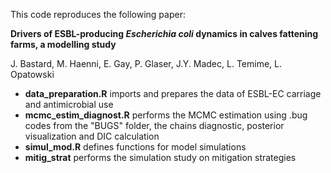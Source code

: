 This code reproduces the following paper:

**Drivers of ESBL-producing *Escherichia coli* dynamics in calves fattening farms, a modelling study**

J. Bastard, M. Haenni, E. Gay, P. Glaser, J.Y. Madec, L. Temime, L. Opatowski

* **data_preparation.R** imports and prepares the data of ESBL-EC carriage and antimicrobial use
* **mcmc_estim_diagnost.R** performs the MCMC estimation using .bug codes from the "BUGS" folder, the chains diagnostic, posterior visualization and DIC calculation
* **simul_mod.R** defines functions for model simulations
* **mitig_strat** performs the simulation study on mitigation strategies
